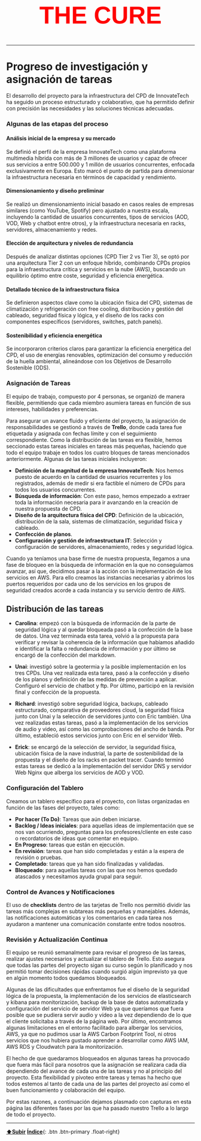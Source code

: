 <a name="inicio"></a>

<h1 style="color: red; text-align: center; font-family: 'Montserrat', sans-serif; font-weight: bold; font-size: 64px;">THE CURE</h1>

---

# Progreso de investigación y asignación de tareas

El desarrollo del proyecto para la infraestructura del CPD de InnovateTech ha seguido un proceso estructurado y colaborativo, que ha permitido definir con precisión las necesidades y las soluciones técnicas adecuadas.

### Algunas de las etapas del proceso

#### Análisis inicial de la empresa y su mercado
Se definió el perfil de la empresa InnovateTech como una plataforma multimedia híbrida con más de 3 millones de usuarios y capaz de ofrecer sus servicios a entre 500.000 y 1 millón de usuarios concurrentes, enfocada exclusivamente en Europa. Esto marcó el punto de partida para dimensionar la infraestructura necesaria en términos de capacidad y rendimiento.

#### Dimensionamiento y diseño preliminar
Se realizó un dimensionamiento inicial basado en casos reales de empresas similares (como YouTube, Spotify) pero ajustado a nuestra escala, incluyendo la cantidad de usuarios concurrentes, tipos de servicios (AOD, VOD, Web y chatbot entre otros), y la infraestructura necesaria en racks, servidores, almacenamiento y redes.

#### Elección de arquitectura y niveles de redundancia
Después de analizar distintas opciones (CPD Tier 2 vs Tier 3), se optó por una arquitectura Tier 2 con un enfoque híbrido, combinando CPDs propios para la infraestructura crítica y servicios en la nube (AWS), buscando un equilibrio óptimo entre coste, seguridad y eficiencia energética.

#### Detallado técnico de la infraestructura física
Se definieron aspectos clave como la ubicación física del CPD, sistemas de climatización y refrigeración con free cooling, distribución y gestión del cableado, seguridad física y lógica, y el diseño de los racks con componentes específicos (servidores, switches, patch panels).

#### Sostenibilidad y eficiencia energética
Se incorporaron criterios claros para garantizar la eficiencia energética del CPD, el uso de energías renovables, optimización del consumo y reducción de la huella ambiental, alineándose con los Objetivos de Desarrollo Sostenible (ODS).


### Asignación de Tareas

El equipo de trabajo, compuesto por 4 personas, se organizó de manera flexible, permitiendo que cada miembro asumiera tareas en función de sus intereses, habilidades y preferencias.

Para asegurar un avance fluido y eficiente del proyecto, la asignación de responsabilidades se gestionó a través de **Trello**, donde cada tarea fue etiquetada y asignada con fechas límite y con el seguimiento correspondiente. Como la distribución de las tareas era flexible, hemos seccionado estas tareas iniciales en tareas más pequeñas, haciendo que todo el equipo trabaje en todos los cuatro bloques de tareas mencionados anteriormente. Algunas de las tareas iniciales incluyeron:

- **Definición de la magnitud de la empresa InnovateTech**: Nos hemos puesto de acuerdo en la cantidad de usuarios recurrentes y los registrados, además de medir si era factible el número de CPDs para todos los usuarios concurrentes.
- **Búsqueda de información**: Con este paso, hemos empezado a extraer toda la información necesaria para ir avanzando en la creación de nuestra propuesta de CPD.
- **Diseño de la arquitectura física del CPD**: Definición de la ubicación, distribución de la sala, sistemas de climatización, seguridad física y cableado.
- **Confección de planos**.
- **Configuración y gestión de infraestructura IT**: Selección y configuración de servidores, almacenamiento, redes y seguridad lógica.

Cuando ya teníamos una base firme de nuestra propuesta, llegamos a una fase de bloqueo en la búsqueda de información en la que no conseguíamos avanzar, así que, decidimos pasar a la acción con la implementación de los servicios en AWS.
Para ello creamos las instancias necesarias y abrimos los puertos requeridos por cada uno de los servicios en los grupos de seguridad creados acorde a cada instancia y su servicio dentro de AWS.

## Distribución de las tareas

- **Carolina**: empezó con la búsqueda de información de la parte de seguridad lógica y al quedar bloqueada pasó a la confección de la base de datos. Una vez terminada esta tarea, volvió a la propuesta para verificar y revisar la coherencia de la información que habíamos añadido e identificar la falta o redundancia de información y por último se encargó de la confección del markdown. 

- **Unai**: investigó sobre la geotermia y la posible implementación en los tres CPDs. Una vez realizada esta tarea, pasó a la confección y diseño de los planos y definición de las medidas de prevención a aplicar. Configuró el servicio de chatbot y ftp. Por último, participó en la revisión final y confección de la propuesta.

- **Richard**: investigó sobre seguridad lógica, backups, cableado estructurado, comparativa de proveedores cloud, la seguridad física junto con Unai y la selección de servidores junto con Eric también. Una vez realizadas estas tareas, pasó a la implementación de los servicios de audio y video, así como las comprobaciones del ancho de banda. Por último, estableció estos servicios junto con Eric en el servidor Web.

- **Erick**: se encargó de la selección de servidor, la seguridad física, ubicación física de la nave industrial, la parte de sostenibilidad de la propuesta y el diseño de los racks en packet tracer. Cuando terminó estas tareas se dedicó a la implementación del servidor DNS y servidor Web Nginx que alberga los servicios de AOD y VOD.

### Configuración del Tablero
Creamos un tablero específico para el proyecto, con listas organizadas en función de las fases del proyecto, tales como:

- **Por hacer (To Do)**: Tareas que aún deben iniciarse.
- **Backlog / Ideas iniciales**: para aquellas ideas de implementación que se nos van ocurriendo, preguntas para los profesores/cliente en este caso o recordatorios de ideas que comentar en equipo.
- **En Progreso**: tareas que están en ejecución.
- **En revisión**: tareas que han sido completadas y están a la espera de revisión o pruebas.
- **Completado**: tareas que ya han sido finalizadas y validadas.
- **Bloqueado**: para aquellas tareas con las que nos hemos quedado atascados y necesitamos ayuda grupal para seguir. 

### Control de Avances y Notificaciones
El uso de **checklists** dentro de las tarjetas de Trello nos permitió dividir las tareas más complejas en subtareas más pequeñas y manejables. Además, las notificaciones automáticas y los comentarios en cada tarea nos ayudaron a mantener una comunicación constante entre todos nosotros.

### Revisión y Actualización Continua
El equipo se reunió semanalmente para revisar el progreso de las tareas, realizar ajustes necesarios y actualizar el tablero de Trello. Esto asegura que todas las partes del proyecto sigan su curso según lo planificado y nos permitió tomar decisiones rápidas cuando surgió algún imprevisto ya que en algún momento todos quedamos bloqueados. 

Algunas de las dificultades que enfrentamos fue el diseño de la seguridad lógica de la propuesta, la implementación de los servicios de elasticsearch y kibana para monitorización, backup de la base de datos automatizada y configuración del servicio de servidor Web ya que queríamos que fuera posible que se pudiera servir audio y vídeo a la vez dependiendo de lo que el cliente solicitaba a través de la página web. Por último, encontramos algunas limitaciones en el entorno facilitado para albergar los servicios, AWS, ya que no pudimos usar la AWS Carbon Footprint Tool, ni otros servicios que nos hubiera gustado aprender a desarrollar como AWS IAM, AWS RDS y Cloudwatch para la monitorización. 

El hecho de que quedaramos bloqueados en algunas tareas ha provocado que fuera más fácil para nosotros que la asignación se realizara cada día dependiendo del avance de cada una de las tareas y no al principio del proyecto. Esta flexibilidad y pivoteo entre tareas y temas ha hecho que todos estemos al tanto de cada una de las partes del proyecto así como el buen funcionamiento y colaboración del equipo.


Por estas razones, a continuación dejamos plasmado con capturas en esta página las diferentes fases por las que ha pasado nuestro Trello a lo largo de todo el proyecto.





---

[**⬆️Subir**](#inicio)                                     [**Índice**](../../README.md){: .btn .btn-primary .float-right} 

